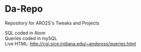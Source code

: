 # Da-Repo
Repository for ARO2S's Tweaks and Projects

SQL coded in Atom <br>
Queries coded in mySQL <br>
Live HTML: http://cgi.sice.indiana.edu/~andsross/queries.html
